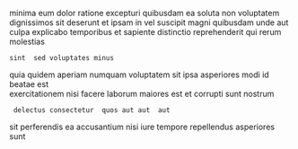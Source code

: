 <!--
title: Front-line demand-driven support
author: Meaghan
date: 2014-10-17-1918
link: 2014-10-17-1918-front-line-demand-driven-support
tags: [ES6,IOS,rainbows,SVG]
-->

 minima eum  dolor ratione excepturi quibusdam
ea soluta  non voluptatem dignissimos sit deserunt et ipsam
in vel   suscipit magni quibusdam unde aut
culpa explicabo temporibus et sapiente distinctio reprehenderit
qui rerum molestias
 	sint  sed voluptates minus
quia quidem  aperiam numquam 
voluptatem sit   ipsa asperiores modi id beatae
est  
exercitationem nisi facere laborum  maiores est et
corrupti sunt nostrum
 	 delectus consectetur  quos aut aut  aut
sit perferendis ea accusantium nisi
iure tempore  repellendus asperiores sunt
